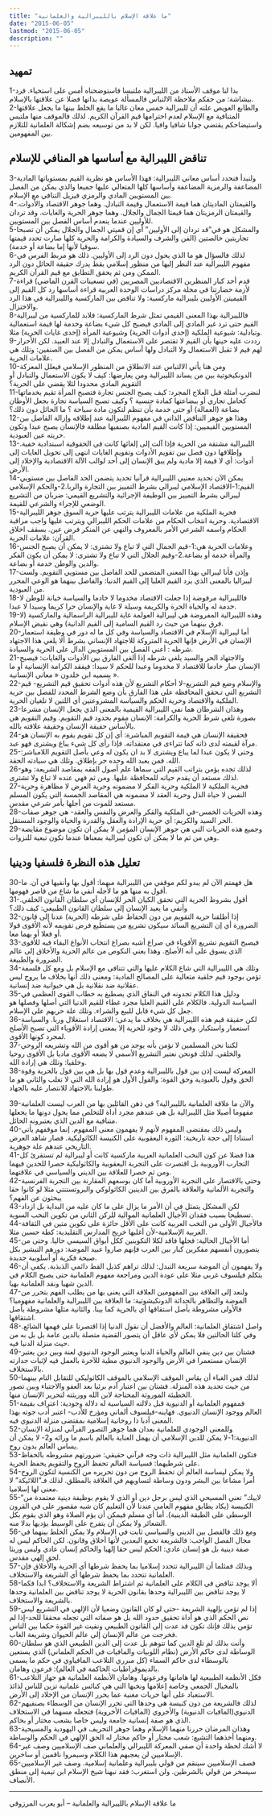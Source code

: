 ```yaml
---
title: "ما علاقة الإسلام بالليبرالية والعلمانية"
date: "2015-06-05"
lastmod: "2015-06-05"
description: ""
---
```

## **تمهيد**

1-بدا لنا موقف الأستاذ من الليبرالية ملتبسا فاستوضحناه أمس على استحياء. فرد ببشاشة: من حقكم ملاحظة الالتباس فالمسألة عويصة بذاتها فضلا عن علاقتها بالإسلام.  
2-والطابع العويص علته أن لليبرالية خمس معان غالبا ما يقع الخلط بينها ما يجعل علاقتها المتنافية مع الإسلام لعدم احترامها قيم القرآن الكريم. لذلك فالموقف منها ملتبس واستيضاحكم يقتضي جوابا شافيا وافيا. لكن لا بد من توسيعه بضم إشكالة العلمانية للتلازم بين المفهومين.

## **تناقض الليبرالية مع أساسها هو المنافي للإسلام**

3-ولنبدأ فنحدد أساس معاني الليبرالية: فهذا الأساس هو نظرية القيم بمستوياتها المادية المضاعفة والرمزية المضاعفة وأساسها كلها المتعالي عليها جميعا والذي يمكن من الفصل بين المستويين المادي والرمزي فيزيل التنافي مع الإسلام.  
4-والقيمتان الماديتان هما قيمة الاستعمال وقيمة التبادل. وهما جوهر الاقتصاد والأدوات. والقيمتان الرمزيتان هما قيمتا الجمال والجلال. وهما جوهر الحرية والغايات. وقد تردان للأوليين عندما ينعدم أساس الفصل بين المستويين.  
5-والمشكل هو في”قد تردان إلى الأوليين” أي إن قميتي الجمال والجلال يمكن أن تصبحا تجاريتين خالصتين (الفن والشرف والسيادة والكرامة والحرية كلها صارت تحدد قيمتها سوقيا لأنها إما بضاعة أو خدمة).  
6-لذلك فالسؤال هو ما الذي يحول دون الرد إلى الأوليين. ذلك هو مربط الفرس في مفهوم الليبرالية عند النظر إليها من منظور إسلامي يقظ يدرك حقيقة الحائل دون الرد الممكن ومن ثم يحقق التطابق مع قيم القرآن الكريم.  
7-قدم أحد كبار المنظرين الاقتصاديين المصريين (في تسعينات القرن الماضي) قراءة لأزمة حضارتنا في مجلة مركز دراسات الوحدة العربية قراءة أساسها رد كل القيم إلى القيميتن الأوليين بليبرالية ماركسية: ولا تناقض بين الماركسية والليبرالية في هذا الرد والاختزال.  
8-فالليبرالية بهذا المعنى القيمي تمثل شرط الماركسية: فلابد للماركسية من ليبرالية القيم حتى ترد غير المادي إلى المادي فيصبح كل شيء بضاعة وخدمة لها قيمة استعمالية وتبادلية: شيوعية الملكية (إحدى أدوات الحرية) وشيوعية المرأة (إحدى غايات الحرية) مثلا.  
9-رددت عليه حينها بأن القيم لا تقتصر على الاستعمال والتبادل إلا عند العبيد. لكن الأحرار لهم قيم لا تقبل الاستعمال ولا التبادل ولها أساس يمكن من الفصل بين الصنفين: وتلك هي علامات الحرية.  
10-ومن هنا يأتي الالتباس عند الانطلاق من المنظور الإسلامي فيعلل المعركة الدونكيخوتية بين من يساند الليبرالية ومن يعارضها: كيف لا يكون الاستعمال والتبادل أو التقويم المادي محدودا لئلا يقضي على الحرية؟  
11-لنضرب أمثلة قبل العلاج المجرد: كيف يصبح الجنس تجارة فتصبح المرأة تقيم بخدماتها كحامل تجاري أو ببضاعتها كمادة جنسية ؟ وكيف تصبح السياسة تجارة بجعل الأوطان بضاعة (العمالة) أو حتى خدمة بأن تنظم لتكون مادة سياحة ؟ ما الحائل دون ذلك؟  
12-وهذا هو جوهر التناقض الذاتي في مفهوم الليبرالية عند إطلاقه وإزالة الفاصل بين المستويين القيميين: إذا كانت القيم المادية بصنفيها مطلقة فالإنسان يصبح عبدا وتكون حريته عين العبودية.  
13-الليبرالية مشتقة من الحرية فإذا آلت إلى إلغائها كانت في الحقوقية اسبتدادية خفية. وإطلاقها دون فصل بين تقويم الأدوات وتقويم الغايات انتهى إلى تحويل الغايات إلى أدوات: أي لا قيمة إلا مادية ولم يبق الإنسان إلى أحد لوالب الآلة الاقتصادية والإخلاد إلى الأرض.  
14-يمكن الآن تحديد معنيي الليبرالية قرآنيا تحديد يتضمن الحد الفاصل بين مستويي القيم:1-الاقتصاد الإسلامي ليبرالي بشرط التمييز بين التجارة والربا.2-والحكم الإسلامي ليبرالي بشرط التمييز بين الوظيفة الإجرائية والتشريع القيمي: ضربان من التشريع الوضعي للإجراء والشرعي للقيمة.  
15-فحرية الملكية من علامات الليبرالية يترتب عليها حرية السوق جوهر الليبرالية الاقتصادية. وحرية انتخاب الحكام من علامات الحكم الليبرالي ويترتب عليها واجب مراقبة الحكام واسمه الشرعي الأمر بالمعروف والنهي عن المنكر فرض عين. بسقف اخلاق القرآن: علامات الحرية.  
16-وعلامات الحرية هي:1-قيم الجمال التي لا تباع ولا تشترى: لا يمكن أن يصبح الجنس والمرأة خدمة أو بضاعة.2-وقيم الجلال التي لا تباع ولا تشترى: لا يمكن أن يكون الفكر والدين والوطن خدمة أو بضاعة.  
17-وإذن فأنا ليبرالي بهذا المعنى المتضمن للحد الفاصل بين مستويي التقويم. ولست ليبراليا بالمعنى الذي يرد القيم العليا إلى القيم الدنيا: والفاصل بينهما هو الوعي المحرر من العبودية.  
18-فالليبرالية مرفوضة إذا جعلت الاقتصاد مخدوما لا خادما والسياسة خيانة للوطن لا خدمة له والحياة الحرة والكريمة وسيلة لا غاية والإنسان حرا كريما وسيدا لا عبدا.  
19-وهذه الليبرالية المفروضة هي ليبرالية العولمة غاية لليبرالية الراسمالية والماركسية (لا فرق بينهما من حيث رد القيم السامية إلى القيم الدانية) وهي نقيض الإسلام.  
20-أما ليبرالية الإسلام في الاقتصاد والسياسة وفي كل ما له دور في وظيفة استعمار الإنسان في الأرض فإنها الحرية المتروكة للاجتهاد الإنساني بشرط ألا يلغي هذا الاجتهاد شرطه : أعني الفصل بين المستويين الدال على الحرية والسيادة.  
21-والاجتهاد الحر والسيد يلغي شرطه إذا ألغى الفارق بين الأدوات والغايات: فيصبح الإنسان صار خادما للاقتصاد لا مخدوما وعبدا للحكم لا سيدا: فيفقد الكرامة الإنسانية أو ما يسميه ابن خلدون « معاني الإنسانية ».  
22-والإسلام وضع قيم التشريع-لا أحكام التشريع لأن هذه أدوات تحقيق قيم التشريع- قيم التشريع التي تـحقق المحافظة على هذا الفارق بأن وضع الشرط المحدد للفصل بين حرية الملكية والاقتصاد وحرية الحكم والسياسة المشروعتين أي اللتين لا تلغيان الحرية.  
23-وهذان الشرطان هما نفي الليبرالية القيمية بالمعنى الذي يجعل الإنسان مشرعا بصورة تلغي شرط الحرية والكرامة: الإنسان مقوم بحدود قيم التقويم. وقيم التقويم هي بالأساس حقيقة الإنسان وحقيقة علاقته بالله.  
24-فحقيقة الإنسان هي قيمة التقويم المباشرة: أي إن كل تقويم يقوم به الإنسان هو مرآة لقيمته لدى ذاته كما تتراءى في معتقداته. فإذا رأى كل شيء يباع ويشترى فهو عبد.  
25-وحتى لا يكون عبدا لما يباع ويشترى لا بد ان يكون له وعي بأصل التقويم اللامباشر: الله. فمن يعبد الله وحده حر بإطلاق. وتلك هي سيادته الحقة.  
26-لذلك تجده يؤمن بتراتب القيم التي سماها علم أصول الفقه بمقاصد الشريعة: وهو لذلك مستعد أن يقدم حياته للمحافظة عليها. ومن ثم فهي عنده لا تباع ولا تشترى.  
27-فحرية الملكية لا الملكية وحرية الفكر لا مضمونه وحرية العرض لا مظاهرة وحرية النفس لا حياة الذل وحرية العقد لا مضمونه هي المقاصد الخمسة التي يكون المسلم مستعد للموت من أجلها بأمر شرعي مقدس.  
28-وهذه الحريات الخمس-في الملكية والفكر والعرض والنفس والعقد- هي جوهر صفات الحر السيد والكريم: أي حرية الإرادة والعقل والقدرة والحياة والوجود المستقل.  
29-وجميع هذه الحريات التي هي جوهر الإنسان المؤمن لا يمكن ان تكون موضوع مقايضة وهي من ثم ما لا يمكن أن تكون ليبرالية بمعناها عندما تكون تبعية للنزوات.

## **تعليل هذه النظرة فلسفيا ودينيا**

30-هل فهمتم الآن لم يبدو لكم موقفي من الليبرالية مبهما: أقول بها وأنفيها في آن. ما أقول به منها هو ما لأجله أنفي ما شاع من قاصر فهومها.  
31-أقول بشروط الحرية التي تحقق الكيان الحر للإنسان أي سلطان القانون الخلقي. وأنفي ما يعيد الإنسان إلى سلطان القانون الطبيعي: كيف ذلك؟  
32-إذا أطلقنا حرية التقويم من دون الحفاظ على شرطه (الحرية) عدنا إلى قانون الضرورة أي إن التشريع السائد سيكون تشريع من يستطيع فرض تقويمه لأنه الأقوى قولا أو فعلا أو بهما معا.  
33-فيصبح التقويم تشريع الأقوياء في صراع أشبه بصراع انتخاب الأنواع البقاء فيه للأقوى الذي يسوق على أنه الأصلح. وهذا يعني النكوص من عالم الحرية والأخلاق إلى عالم الضرورة والطبيعة.  
34-وتلك هي الليبرالية التي شاع الكلام عليها والتي تتنافى مع الإسلام بل ومع كل فلسفة تؤمن بوجود قيم خلقية متعالية على المصالح المادية: ومعنى ذلك أنها بخلاف ما يروج ليس عقلانية ضد نقلانية بل هي حيوانية ضد إنسانية.  
35-ودليل هذا الكلام تجدونه في النفاق الذي يصطبغ به خطاب القوى العظمى في السياسة الدولية. فالكلام على القيم العليا مجرد غطاء للقيم الدنيا التي أصلها وفصلها هو جعل كل شيء قابل للبيع والشراء. وتلك علة حربهم على الإسلام.  
36-لكن حقيقة قيم هذه الليبرالية هي بخلاف ما يدعى: الاقتصاد استغلال وربا. والسياسة استعمار واستكبار. وفي ذلك لا وجود للحرية إلا بمعنى إرادة الأقوياء التي تصبح الأصلح لمجرد كونها الأقوى.  
37-لكننا نحن المسلمين لا نؤمن بأنه يوجد من هو أقوى من الله وتشريعه الروحي والخلقي. لذلك فونحن نعتبر التشريع الأسمى لا يضعه الأقوى ماديا بل الأقوى روحيا وخلقيا: وتلك هي إرادة الله.  
38-المعركة ليست إذن بين قول بالليبرالية وعدم قول بها بل هي بين قول بالحرية وقوة الحق وقول بالعبودية وحق القوة: والقول الأول هو إرادة الله التي لا تغلب والثاني هو ما طولبنا بالاجتهاد للانتصار عليه بالجهاد.

39-والآن ما علاقة العلمانية بالليبرالية؟ في ذهن القائلين بها من العرب ليست العلمانية مفهوما أصيلا مثل الليبرالية بل هي عندهم مجرد أداة للتخلص مما يحول دونها ما يجعلها متنافية مع الدين الذي يعتبرونه الحائل.  
40-وليس ذلك بمقتضى المفهوم لأنهم لا يفهمون معنى المفهوم. إنما موقفهم يأتي استنادا إلى حجة تاريخية: الثورة اليعقوبية على الكنيسة الكاثوليكية. فصار شاهد العرض التاريخي عندهم علة جوهرية.  
41-هذا فضلا عن كون النخب العلمانية العربية ماركسية كانت أو ليبرالية لم تستقرئ كل التجارب الأوروبية بل اقتصرت على التجربة اليعقوبية والكاثوليكية حصرا للحدين فيهما ومن ثم حصرا للعلاقة بين الديني والسياسي في علاقتهما.  
42-وحتى بالاقتصار على التجربة الأوروبية أما كان بوسعهم المقارنة بين التجربة الفرنسية والتجربة الألمانية والعلاقة بالفرق بين الدينين الكاثولوكي والبروتستنتي مثلا لو كانوا حقا يبحثون عن الفهم؟  
43-لكن المشكل يتمثل في أن الأمر ما يزال على ما كان عليه من البداية بل ازداد تسطيحا بسبب فقدان الأجيال العلمانية الموالية للركن الثاني من تكوين النخب السوية.  
44-فالأجيال الأولى من النخب العربية كانت على الأقل حائزة على تكوين متين في الثقافة العربية الإسلامية-لأن أغلبها خريج المدارس التقليدية: كطة حسين مثلا.  
45-أما الأجيال الحالية: فجلها فاقد لكلا التكوينين ككل أبواق السيسي حاليا. وحتى من يتصورون أنفسهم مفكرين كبار بين العرب فإنهم صاروا عبيد الموضة: دورهم التبشير بكل صيحة فكرية أو أسلوبية جديدة.  
46-ولا يفهمون أن الموضة سريعة التبدل: لذلك تراهم كذيل القط دائمي الذبذبة. يكفي أن يتكلم فيلسوف غربي مثلا على عودة الدين ومراجعة مفهوم العلمانية حتى يصبح الكلام في الدين شهيا ونقد العلمانية بهيا.  
47-ولنعد إلى العلاقة بين المفهومين العلاقة التي يعنى بها من يطلب الفهم بتحرر من الموضة والتظاهر بالحداثة الدونكيشوتية: ما العلاقة بين الليبرالية والعلمانية مفهوميا؟ فالأولى مشروطة بأصل استقاقها أي بالحرية كما بينا. والثانية مثلها مشروطة بأصل اشتقاقها.  
48-واصل اشتقاق العلمانية: العالم والأفضل أن نقول الدنيا إذا اقتصرنا على فهمها الشائع. وفي كلتا الحالتين فلا يمكن لأي عاقل أن يتصور القضية متصلة بالدين عامة بل بل به من حيث منزلة الدنيا فيه.  
49-فشتان بين دين ينفي العالم والحياة الدنيا ويعتبر الوجود الدنيوي لعنة وبين دين يعتبر الإنسان مستعمرا في الأرض والوجود الدنيوي مطية للآخرة بالعمل فيه لإثبات جدارته بالاستخلاف.  
50-لذلك فمن الغباء أن يقاس الموقف الإسلامي بالموقف الكاثوليكي للتقابل التام بينهما من حيث تحديد هذه المنزلة. فشتان بين اعتبار آدم برئيا بعد العفو والاجتباء وبين تصور الخطيئة الموروثة المحتاجة لابن الله ووريثته لتحرير الإنسان منها.  
51-فمفهوم العلمانية أو الدنيوية قبل دلالته السياسية له دلالة وجودية: اعتراف بقيمة العالم ووجود الإنسان الدنيوي. فهاينه-فيلسوف ألماني ومؤرخ للأدب- اعتبر أدب جوته بهذا المعنى أدبا ذا روحانية إسلامية بمقتضى منزلة الدنيوي فيه.  
52-وللمعنى الوجودي للعلمانية بعدان هما جوهر التصور القرآني لمنزلة الإنسان الدنيوية:1-لا يمكن للدين الإسلامي أن يهمل العناية بالعالم باسم ما ورائه و2- لا يمكن أن يساس العالم بدون روح.  
53-فتكون العلمانية مثل الليبرالية ذات وجه قرآني حقيقي: ضرورتهم مشروطه بالحفاظ على شرطيهما: فسياسة العالم تحفظ الروح والتقويم يحفظ الحرية.  
54-ولا يمكن ليساسة العالم أن تحفظ الروح من دون تحريره من الكنسية لتكون الروح أمرا مشاعا بين البشر ودون وساطة لتساويهم في العلاقة بالمطلق. لذلك فـ”اللائيكة” لا معنى لها إسلاميا.  
55-“لاييك” تعني المسيحي الذي ليس برجل دين أو الذي لا يقوم بوظيفة دينية معتمدة من الكنيسة (يكاد يطابق مفهوم العامي عندنا لأن التعليم كان شبه مقصور على في القرون الوسطى على الطبقة الدينية). أما أي مسلم فيمكن أن يؤم الصلاة وهو الذي يقوم بكل الشعائر ولا يمكن أن يتفرج على الوسيط يؤديها بدلا منه.  
56-ومع ذلك فالفصل بين الديني والسياسي ثابت في الإسلام ولا يمكن الخلط بينهما في مجال الفصل الواجب: فالشريعة تجمع البعدين لأنها أخلاق وقانون. لكن الحاكم ليس له صفة دينية بل هو إنسان عادي: الحكم ليس حقا إلهيا والحاكم إنسان عادي وليس وريثا لحق إلهي مقدس.  
57-وبذلك فمثلما أن الليبرالية تتحدد إسلاميا بما يحفظ شرطها أي الحرية والأخلاق فإن العلمانية تتحدد بما يحفظ شرطها أي الشريعة والاستخلاف.  
58-ألا يوجد تناقض في الكلام على العلمانية ثم اشتراط الشريعة والاستخلاف؟ ابدا فكما لا يوجد تناقض بين الليبرالية وحدها بقانون الحرية لا يوجد تناقض بين العلمانية وحدها بالشريعة والاستخلاف.  
59-إذا لم تؤمن بإلهية الشريعة -حتى لو كان القانون وضعيا لأن الإلهي في التشريع ليس نص الحكم الذي هو أداة تحقيق حدود الله بل هو صفاته التي تجعله محققا للحد-إذا لم تؤمن بذلك فإنك تكون قد عدت إلى القانون الطبيعي ونفيت غير القوة حكما بين الناس فخرجت من عالم الإنسان إلى عالم الحيوان وشريعة الغاب.  
60-وأنت بذلك لم تلغ الدين كما تتوهم بل عدت إلى الدين الطبيعي الذي هو سلطان الوساطة لدى حاكم الأرض (نظام اللوبيات والمافيات في الحكم العلماني) الذي يستعين بالوسطاء لدى حاكم السماء (كل مبرري التلاعب المافياوي في حكم ما يسمى بالديموقراطيات الحاكمة في العالم): فرعون وهامان.  
61-فكل الأنظمة الطبيعية لها هامانها وفرعونها. وهامان الأنظمة العلمانية هو جهاز التلاعب بالمخيال الجمعي وخاصة إعلامها ونخبها التي هي كنائس علمانية تزين للناس لذائذ الاستعباد على أنها حريات مغنية عما يحرر الإنسان من الإخلاد إلى الأرض.  
62-لذلك فالشريعة من دون كنيسة هي وحدها التي تحرر الإنسان من الوسطاء بصنفيهم الدنيوي(المافيات الدنيوية) والأخروي (المافيات الأخروية) فتجعله مسهما في الاستخلاف الذي هو صفة إنسانية جامعة وليس خاصا بشعب مختار أو بحاكم.  
63-وهذان المرضان حررنا منهما الإسلام وهما جوهر التحريف في اليهودية والمسيحية ومنهما أخذهما التشيع: شعب مختار أو حاكم مختار له الحق الإلهي في الحكم والوساطة.  
64-لا أشك لحظة واحدة أن صفي المعركة الليبرالي والعلماني صف الإسلاميين وصف غير الإسلاميين لن يعجبهم هذا الكلام وسيمروا ناقمين أو ساخرين.  
65-فصف الإسلاميين سينقم من قولي بليبرالية وعلمانية إسلامية. وصف غير الإسلاميين سيسخر من قولي بالشرطين. ولن استغرب: فقد نبهنا شيخ الإسلام ابن تيمية إلى منطق الأنصاف.

---

ما علاقة الإسلام بالليبرالية والعلمانية – أبو يعرب المرزوقي

###